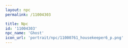 ```yaml
---
layout: npc
permalink: /11004303

title: Npc
id: '11004303'
npc_name: 'Ghost'
icon_url: 'portrait/npc/11000761_housekeeper6_p.png'
---
```


